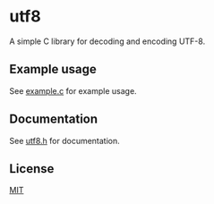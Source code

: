 # utf8
A simple C library for decoding and encoding UTF-8.

## Example usage
See [example.c](src/example.c) for example usage.

## Documentation
See [utf8.h](src/utf8.h) for documentation.

## License
[MIT](LICENSE)
